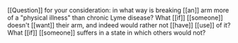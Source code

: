 [[Question]] for your consideration: in what way is breaking [[an]] arm more of a "physical illness" than chronic Lyme disease? What [[if]] [[someone]] doesn't [[want]] their arm, and indeed would rather not [[have]] [[use]] of it? What [[if]] [[someone]] suffers in a state in which others would not?  